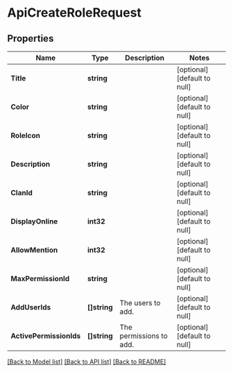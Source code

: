 # ApiCreateRoleRequest

## Properties
Name | Type | Description | Notes
------------ | ------------- | ------------- | -------------
**Title** | **string** |  | [optional] [default to null]
**Color** | **string** |  | [optional] [default to null]
**RoleIcon** | **string** |  | [optional] [default to null]
**Description** | **string** |  | [optional] [default to null]
**ClanId** | **string** |  | [optional] [default to null]
**DisplayOnline** | **int32** |  | [optional] [default to null]
**AllowMention** | **int32** |  | [optional] [default to null]
**MaxPermissionId** | **string** |  | [optional] [default to null]
**AddUserIds** | **[]string** | The users to add. | [optional] [default to null]
**ActivePermissionIds** | **[]string** | The permissions to add. | [optional] [default to null]

[[Back to Model list]](../README.md#documentation-for-models) [[Back to API list]](../README.md#documentation-for-api-endpoints) [[Back to README]](../README.md)


